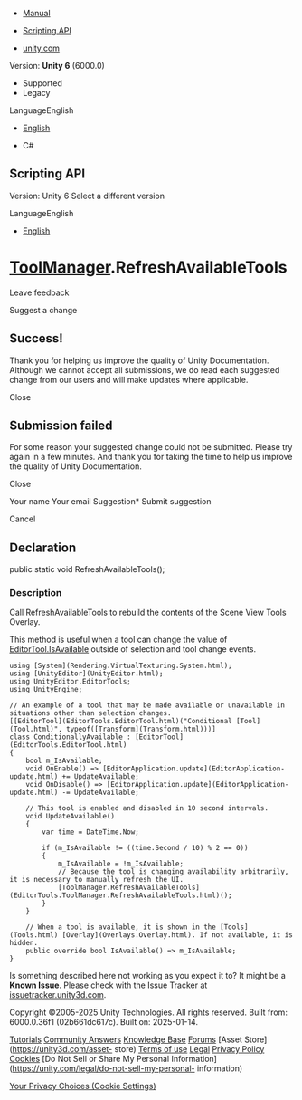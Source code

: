 [ ]()

  * [Manual](../Manual/index.html)
  * [Scripting API](../ScriptReference/index.html)

  * [unity.com](https://unity.com/)

Version: **Unity 6** (6000.0)

  * Supported
  * Legacy

LanguageEnglish

  * [English]()

  * C#

[ ](https://docs.unity3d.com)

## Scripting API

Version: Unity 6 Select a different version

LanguageEnglish

  * [English]()

#  [ToolManager](EditorTools.ToolManager.html).RefreshAvailableTools

Leave feedback

Suggest a change

## Success!

Thank you for helping us improve the quality of Unity Documentation. Although
we cannot accept all submissions, we do read each suggested change from our
users and will make updates where applicable.

Close

## Submission failed

For some reason your suggested change could not be submitted. Please <a>try
again</a> in a few minutes. And thank you for taking the time to help us
improve the quality of Unity Documentation.

Close

Your name Your email Suggestion* Submit suggestion

Cancel

[ ]()

## Declaration

public static void RefreshAvailableTools();

### Description

Call RefreshAvailableTools to rebuild the contents of the Scene View Tools
Overlay.

This method is useful when a tool can change the value of
[EditorTool.IsAvailable](EditorTools.EditorTool.IsAvailable.html) outside of
selection and tool change events.

    
    
    using [System](Rendering.VirtualTexturing.System.html);
    using [UnityEditor](UnityEditor.html);
    using UnityEditor.EditorTools;
    using UnityEngine;  
      
    // An example of a tool that may be made available or unavailable in situations other than selection changes.
    [[EditorTool](EditorTools.EditorTool.html)("Conditional [Tool](Tool.html)", typeof([Transform](Transform.html)))]
    class ConditionallyAvailable : [EditorTool](EditorTools.EditorTool.html)
    {
        bool m_IsAvailable;
        void OnEnable() => [EditorApplication.update](EditorApplication-update.html) += UpdateAvailable;
        void OnDisable() => [EditorApplication.update](EditorApplication-update.html) -= UpdateAvailable;  
      
        // This tool is enabled and disabled in 10 second intervals.
        void UpdateAvailable()
        {
            var time = DateTime.Now;  
      
            if (m_IsAvailable != ((time.Second / 10) % 2 == 0))
            {
                m_IsAvailable = !m_IsAvailable;
                // Because the tool is changing availability arbitrarily, it is necessary to manually refresh the UI.
                [ToolManager.RefreshAvailableTools](EditorTools.ToolManager.RefreshAvailableTools.html)();
            }
        }  
      
        // When a tool is available, it is shown in the [Tools](Tools.html) [Overlay](Overlays.Overlay.html). If not available, it is hidden.
        public override bool IsAvailable() => m_IsAvailable;
    }
    

Is something described here not working as you expect it to? It might be a
**Known Issue**. Please check with the Issue Tracker at
[issuetracker.unity3d.com](https://issuetracker.unity3d.com).

Copyright ©2005-2025 Unity Technologies. All rights reserved. Built from:
6000.0.36f1 (02b661dc617c). Built on: 2025-01-14.

[Tutorials](https://unity3d.com/learn) [Community
Answers](https://answers.unity3d.com) [Knowledge
Base](https://support.unity3d.com/hc/en-us)
[Forums](https://forum.unity3d.com) [Asset Store](https://unity3d.com/asset-
store) [Terms of use](https://docs.unity3d.com/Manual/TermsOfUse.html)
[Legal](https://unity.com/legal) [Privacy
Policy](https://unity.com/legal/privacy-policy)
[Cookies](https://unity.com/legal/cookie-policy) [Do Not Sell or Share My
Personal Information](https://unity.com/legal/do-not-sell-my-personal-
information)

[Your Privacy Choices (Cookie Settings)](javascript:void\(0\);)

